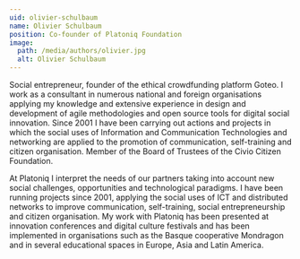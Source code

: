 ```yaml
---
uid: olivier-schulbaum
name: Olivier Schulbaum
position: Co-founder of Platoniq Foundation
image:
  path: /media/authors/olivier.jpg
  alt: Olivier Schulbaum
---
```

Social entrepreneur, founder of the ethical crowdfunding platform Goteo. I work as a consultant in numerous national and foreign organisations applying my knowledge and extensive experience in design and development of agile methodologies and open source tools for digital social innovation. Since 2001 I have been carrying out actions and projects in which the social uses of Information and Communication Technologies and networking are applied to the promotion of communication, self-training and citizen organisation. Member of the Board of Trustees of the Civio Citizen Foundation.

At Platoniq I interpret the needs of our partners taking into account new social challenges, opportunities and technological paradigms. I have been running projects since 2001, applying the social uses of ICT and distributed networks to improve communication, self-training, social entrepreneurship and citizen organisation. My work with Platoniq has been presented at innovation conferences and digital culture festivals and has been implemented in organisations such as the Basque cooperative Mondragon and in several educational spaces in Europe, Asia and Latin America.